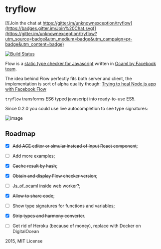 # tryflow

[![Join the chat at https://gitter.im/unknownexception/tryflow](https://badges.gitter.im/Join%20Chat.svg)](https://gitter.im/unknownexception/tryflow?utm_source=badge&utm_medium=badge&utm_campaign=pr-badge&utm_content=badge)

[![Build Status](https://travis-ci.org/unknownexception/tryflow.svg)](https://travis-ci.org/unknownexception/tryflow)

Flow is a [static type checker for Javascript](http://flowtype.org/) written in [Ocaml by Facebook team](https://github.com/facebook/flow).

The idea behind Flow perfectly fits both server and client, the implementation is sort of alpha quality though: [Trying to heal Node.js app with Facebook Flow](http://potomushto.com/2015/01/26/facebook-flow-on-server-and-client.html)

`tryflow` transforms ES6 typed javascript into ready-to-use ES5.

Since 0.2.0 you could use live autocompletion to see type signatures:

![image](https://cloud.githubusercontent.com/assets/1004115/6182078/f999fd26-b35e-11e4-8a1a-e5e2376df316.png)

## Roadmap

- [x] ~~Add ACE editor or simular instead of Input React component~~;
- [ ] Add more examples;
- [x] ~~Cache result by hash~~;
- [x] ~~Obtain and display Flow checker version~~;
- [ ] Js_of_ocaml inside web worker?;
- [x] ~~Allow to share code~~;
- [ ] Show type signatures for functions and variables;
- [x] ~~Strip types and harmony converter~~.
- [ ] Get rid of Heroku (because of money), replace with Docker on DigitalOcean


2015, MIT License
